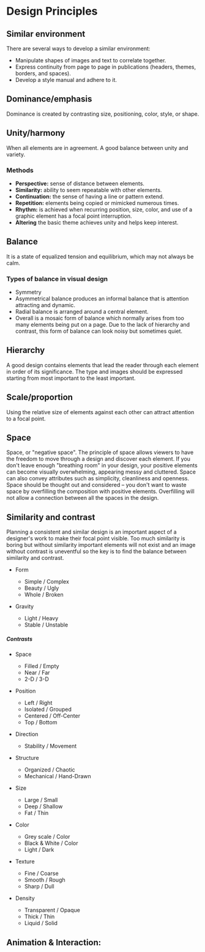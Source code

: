 
#  Design Principles


## Similar environment

There are several ways to develop a similar environment:

* Manipulate shapes of images and text to correlate together.
* Express continuity from page to page in publications (headers, themes, borders, and spaces).
* Develop a style manual and adhere to it.


## Dominance/emphasis

Dominance is created by contrasting size, positioning, color, style, or shape.


## Unity/harmony

When all elements are in agreement. A good balance between unity and variety.

### Methods

* **Perspective:** sense of distance between elements.
* **Similarity:** ability to seem repeatable with other elements.
* **Continuation:** the sense of having a line or pattern extend.
* **Repetition:** elements being copied or mimicked numerous times.
* **Rhythm:** is achieved when recurring position, size, color, and use of a graphic element has a focal point interruption.
* **Altering** the basic theme achieves unity and helps keep interest.


## Balance

It is a state of equalized tension and equilibrium, which may not always be calm.

### Types of balance in visual design

* Symmetry
* Asymmetrical balance produces an informal balance that is attention attracting and dynamic.
* Radial balance is arranged around a central element.
* Overall is a mosaic form of balance which normally arises from too many elements being put on a page. Due to the lack of hierarchy and contrast, this form of balance can look noisy but sometimes quiet.

## Hierarchy

A good design contains elements that lead the reader through each element in order of its significance. The type and images should be expressed starting from most important to the least important.

## Scale/proportion

Using the relative size of elements against each other can attract attention to a focal point.

## Space

Space, or "negative space". The principle of space allows viewers to have the freedom to move through a design and discover each element. If you don't leave enough "breathing room" in your design, your positive elements can become visually overwhelming, appearing messy and cluttered. Space can also convey attributes such as simplicity, cleanliness and openness. Space should be thought out and considered – you don't want to waste space by overfilling the composition with positive elements. Overfilling will not allow a connection between all the spaces in the design.


## Similarity and contrast

Planning a consistent and similar design is an important aspect of a designer's work to make their focal point visible. Too much similarity is boring but without similarity important elements will not exist and an image without contrast is uneventful so the key is to find the balance between similarity and contrast.

* Form
    * Simple / Complex
    * Beauty / Ugly
    * Whole / Broken

* Gravity
    * Light / Heavy
    * Stable / Unstable


##### Contrasts

* Space
    * Filled / Empty
    * Near / Far
    * 2-D / 3-D

* Position
    * Left / Right
    * Isolated / Grouped
    * Centered / Off-Center
    * Top / Bottom

* Direction
    * Stability / Movement

* Structure
    * Organized / Chaotic
    * Mechanical / Hand-Drawn

* Size
    * Large / Small
    * Deep / Shallow
    * Fat / Thin

* Color
    * Grey scale / Color
    * Black & White / Color
    * Light / Dark

* Texture
    * Fine / Coarse
    * Smooth / Rough
    * Sharp / Dull

* Density
    * Transparent / Opaque
    * Thick / Thin
    * Liquid / Solid

## Animation & Interaction: 
